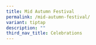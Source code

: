 ```yaml
---
title: Mid Autumn Festival
permalink: /mid-autumn-festival/
variant: tiptap
description: ""
third_nav_title: Celebrations
---
```

<p></p>